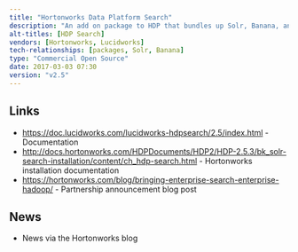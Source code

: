 ```yaml
---
title: "Hortonworks Data Platform Search"
description: "An add on package to HDP that bundles up Solr, Banana, and a suite of libraries and tools for integrating with Solr from Hadoop (utilities for loading data from HDFS), Hive (a SerDe to allow Solr data to be read and written as a Hive table), Pig (store and load functions), HBase (replication of HBase event to Solr), Storm and Spark (both SDKs for integrating with Solr).  Available as an add on Ambari management pack or as a set of RPMs.  Built, maintained and supported by Lucidworks on behalf of Hortonworks, first announced in April 2014 as part of the introduction of Solr with HDP 2.1."
alt-titles: [HDP Search]
vendors: [Hortonworks, Lucidworks]
tech-relationships: [packages, Solr, Banana]
type: "Commercial Open Source"
date: 2017-03-03 07:30
version: "v2.5"
---
```

## Links

* <https://doc.lucidworks.com/lucidworks-hdpsearch/2.5/index.html> - Documentation
* <http://docs.hortonworks.com/HDPDocuments/HDP2/HDP-2.5.3/bk_solr-search-installation/content/ch_hdp-search.html> - Hortonworks installation documentation
* <https://hortonworks.com/blog/bringing-enterprise-search-enterprise-hadoop/> - Partnership announcement blog post

## News

* News via the Hortonworks blog
